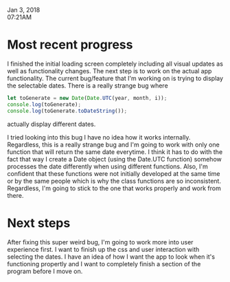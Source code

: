 Jan 3, 2018<br>
07:21AM

# Most recent progress

I finished the initial loading screen completely including all visual updates as well as functionality changes. The next step is to work on the actual app functionality. The current bug/feature that I'm working on is trying to display the selectable dates. There is a really strange bug where

```javascript
let toGenerate = new Date(Date.UTC(year, month, i));
console.log(toGenerate);
console.log(toGenerate.toDateString());
```
actually display different dates.

I tried looking into this bug I have no idea how it works internally. Regardless, this is a really strange bug and I'm going to work with only one function that will return the same date everytime. I think it has to do with the fact that way I create a Date object (using the Date.UTC function) somehow processes the date differently when using different functions. Also, I'm confident that these functions were not initially developed at the same time or by the same people which is why the class functions are so inconsistent. Regardless, I'm going to stick to the one that works properly and work from there.

# Next steps

After fixing this super weird bug, I'm going to work more into user experience first. I want to finish up the css and user interaction with selecting the dates. I have an idea of how I want the app to look when it's functioning propertly and I want to completely finish a section of the program before I move on.